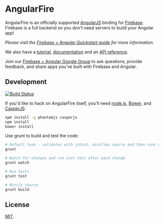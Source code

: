 AngularFire
===========
AngularFire is an officially supported [AngularJS](http://angularjs.org/) binding
for [Firebase](http://www.firebase.com/?utm_medium=web&utm_source=angularFire).
Firebase is a full backend so you don't need servers to build your Angular app!

*Please visit the
[Firebase + Angular Quickstart guide](https://www.firebase.com/quickstart/angularjs.html)
for more information*.

We also have a [tutorial](https://www.firebase.com/tutorial/#tutorial/angular/0),
[documentation](https://www.firebase.com/docs/angular/index.html) and an
[API reference](https://www.firebase.com/docs/angular/reference.html).

Join our [Firebase + Angular Google Group](https://groups.google.com/forum/#!forum/firebase-angular) to ask questions, provide feedback, and share apps you've built with Firebase and Angular.

Development
-----------
[![Build Status](https://travis-ci.org/firebase/angularFire.png)](https://travis-ci.org/firebase/angularFire)

If you'd like to hack on AngularFire itself, you'll need
[node.js](http://nodejs.org/download/), [Bower](http://bower.io), and
[CasperJS](https://github.com/n1k0/casperjs):

```bash
npm install -g phantomjs casperjs
npm install
bower install
```

Use grunt to build and test the code:

```bash
# Default task - validates with jshint, minifies source and then runs unit tests
grunt

# Watch for changes and run unit test after each change
grunt watch

# Run tests
grunt test

# Minify source
grunt build
```

License
-------
[MIT](http://firebase.mit-license.org).
